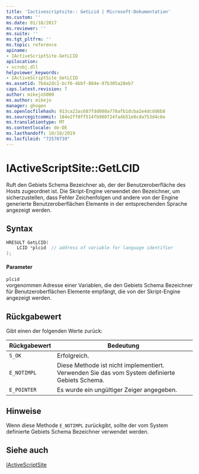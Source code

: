 ```yaml
---
title: 'Iactivescriptsite:: GetLcid | Microsoft-Dokumentation'
ms.custom: ''
ms.date: 01/18/2017
ms.reviewer: ''
ms.suite: ''
ms.tgt_pltfrm: ''
ms.topic: reference
apiname:
- IActiveScriptSite.GetLCID
apilocation:
- scrobj.dll
helpviewer_keywords:
- IActiveScriptSite_GetLCID
ms.assetid: 7b4a2dc1-bcf6-4bbf-884e-97b305a28eb7
caps.latest.revision: 7
author: mikejo5000
ms.author: mikejo
manager: ghogen
ms.openlocfilehash: 913ca23ac687fdd080a778afb1dcba2e4dcdd6b8
ms.sourcegitcommit: 184e2ff0ff514fb980724fa4b51e0cda753d4c6e
ms.translationtype: MT
ms.contentlocale: de-DE
ms.lasthandoff: 10/18/2019
ms.locfileid: "72570739"
---
```

# <a name="iactivescriptsitegetlcid"></a>IActiveScriptSite::GetLCID
Ruft den Gebiets Schema Bezeichner ab, der der Benutzeroberfläche des Hosts zugeordnet ist. Die Skript-Engine verwendet den Bezeichner, um sicherzustellen, dass Fehler Zeichenfolgen und andere von der Engine generierte Benutzeroberflächen Elemente in der entsprechenden Sprache angezeigt werden.  
  
## <a name="syntax"></a>Syntax  
  
```cpp
HRESULT GetLCID(  
    LCID *plcid  // address of variable for language identifier  
);  
```  
  
#### <a name="parameters"></a>Parameter  
 `plcid`  
 vorgenommen Adresse einer Variablen, die den Gebiets Schema Bezeichner für Benutzeroberflächen Elemente empfängt, die von der Skript-Engine angezeigt werden.  
  
## <a name="return-value"></a>Rückgabewert  
 Gibt einen der folgenden Werte zurück:  
  
|Rückgabewert|Bedeutung|  
|------------------|-------------|  
|`S_OK`|Erfolgreich.|  
|`E_NOTIMPL`|Diese Methode ist nicht implementiert. Verwenden Sie das vom System definierte Gebiets Schema.|  
|`E_POINTER`|Es wurde ein ungültiger Zeiger angegeben.|  
  
## <a name="remarks"></a>Hinweise  
 Wenn diese Methode `E_NOTIMPL` zurückgibt, sollte der vom System definierte Gebiets Schema Bezeichner verwendet werden.  
  
## <a name="see-also"></a>Siehe auch  
 [IActiveScriptSite](../../winscript/reference/iactivescriptsite.md)